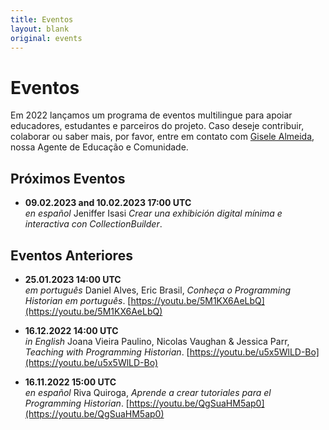 ```yaml
---
title: Eventos
layout: blank
original: events
---
```


# Eventos

Em 2022 lançamos um programa de eventos multilingue para apoiar educadores, estudantes e parceiros do projeto. Caso deseje contribuir, colaborar ou saber mais, por favor, entre em contato com <a href="mailto:community@programminghistorian.org">Gisele Almeida</a>, nossa Agente de Educação e Comunidade.

## Próximos Eventos

* **09.02.2023 and 10.02.2023 17:00 UTC**  
_en español_ Jeniffer Isasi _Crear una exhibición digital mínima e interactiva con CollectionBuilder_.

## Eventos Anteriores

* **25.01.2023 14:00 UTC**  
_em português_ Daniel Alves, Eric Brasil, _Conheça o Programming Historian em português_. [https://youtu.be/5M1KX6AeLbQ](https://youtu.be/5M1KX6AeLbQ)

* **16.12.2022 14:00 UTC**  
_in English_ Joana Vieira Paulino, Nicolas Vaughan & Jessica Parr, _Teaching with Programming Historian_. [https://youtu.be/u5x5WlLD-Bo](https://youtu.be/u5x5WlLD-Bo)

* **16.11.2022 15:00 UTC**  
_en español_ Riva Quiroga, _Aprende a crear tutoriales para el Programming Historian_. [https://youtu.be/QgSuaHM5ap0](https://youtu.be/QgSuaHM5ap0) 
